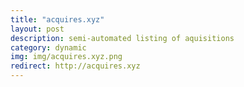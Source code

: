```yaml
---
title: "acquires.xyz"
layout: post
description: semi-automated listing of aquisitions
category: dynamic
img: img/acquires.xyz.png
redirect: http://acquires.xyz
---
```


